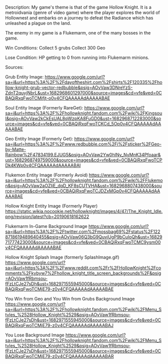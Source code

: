 Description:
My game's theme is that of the game Hollow Knight. It is a metroidvania (genre of video game) where 
the player explores the world of Hollownest and embarks on a journey to defeat the Radiance which
has unleashed a plague on the land.

The enemy in my game is a Flukemarm, one of the many bosses in the game.

Win Conditions: 
Collect 5 grubs
Collect 300 Geo

Lose Condition:
HP getting to 0 from running into Flukemarm minions.

Sources: 

Grub Entity Image:
https://www.google.com/url?sa=i&url=https%3A%2F%2Fdayoftheshirt.com%2Fshirts%2F120335%2Fhollow-knight-grub-vector-redbubble&psig=AOvVaw3DNreYzS-ZdnT2quyjNbrL&ust=1682968601297000&source=images&cd=vfe&ved=0CBAQjRxqFwoTCMifjt-o0v4CFQAAAAAdAAAAABAE

Soul Entity Image (Formerly RareGet):
https://www.google.com/url?sa=i&url=https%3A%2F%2Fhollowknight.fandom.com%2Fwiki%2FKingsoul&psig=AOvVaw2kCkEsUAL8qWzpKA8FuGD0&ust=1682968712283000&source=images&cd=vfe&ved=0CBAQjRxqFwoTCKCd_5Op0v4CFQAAAAAdAAAAABAE

Geo Entity Image (Formerly Get):
https://www.google.com/url?sa=i&url=https%3A%2F%2Fwww.redbubble.com%2Fi%2Fsticker%2FGeo-by-Matte-Rainbow%2F47834199.EJUG5&psig=AOvVaw2Yw0hINy_NyMnK34Pfoaar&ust=1682968749759000&source=images&cd=vfe&ved=0CBAQjRxqFwoTCPDk4KWp0v4CFQAAAAAdAAAAABAI

Flukemon Entity Image (Formerly Avoid)
https://www.google.com/url?sa=i&url=https%3A%2F%2Fhollowknight.fandom.com%2Fwiki%2FFlukemon&psig=AOvVaw2aOZIiE_dqD_KF8sCUTVHA&ust=1682968807438000&source=images&cd=vfe&ved=0CBAQjRxqFwoTCJDZxMGp0v4CFQAAAAAdAAAAABAE

Hollow Knight Entity Image (Formerly Player)
https://static.wikia.nocookie.net/hollowknight/images/4/47/The_Knight_Idle.png/revision/latest?cb=20190618162622

Flukemarm In-Game Background Image
https://www.google.com/url?sa=i&url=https%3A%2F%2Ftwitter.com%2Fmossbag69%2Fstatus%2F1228718619489640455&psig=AOvVaw06Q3bG9QuviUgP9bCuloQh&ust=1682971777423000&source=images&cd=vfe&ved=0CBAQjRxqFwoTCMC9ysm00v4CFQAAAAAdAAAAABAE

Hollow Knight Splash Image (formerly SplashImage.gif)
https://www.google.com/url?sa=i&url=https%3A%2F%2Fwww.reddit.com%2Fr%2FHollowKnight%2Fcomments%2Fkybyw7%2Fhollow_knight_title_screen_backgrounds%2F&psig=AOvVaw1fRbmsou-fFzLtCJe27sDh&ust=1682971555945000&source=images&cd=vfe&ved=0CBAQjRxqFwoTCMjE79-z0v4CFQAAAAAdAAAAABAE

You Win from Geo and You Win from Grubs Background Image
https://www.google.com/url?sa=i&url=https%3A%2F%2Fhollowknight.fandom.com%2Fwiki%2FMenu_Styles_%2528Hollow_Knight%2529&psig=AOvVaw1fRbmsou-fFzLtCJe27sDh&ust=1682971555945000&source=images&cd=vfe&ved=0CBAQjRxqFwoTCMjE79-z0v4CFQAAAAAdAAAAABAJ

You Lose Background Image
https://www.google.com/url?sa=i&url=https%3A%2F%2Fhollowknight.fandom.com%2Fwiki%2FMenu_Styles_%2528Hollow_Knight%2529&psig=AOvVaw1fRbmsou-fFzLtCJe27sDh&ust=1682971555945000&source=images&cd=vfe&ved=0CBAQjRxqFwoTCMjE79-z0v4CFQAAAAAdAAAAABAR
